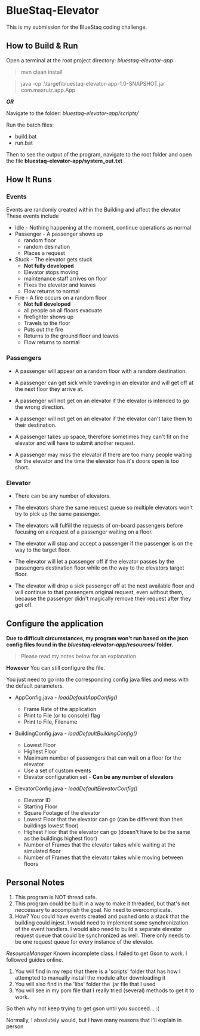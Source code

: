 # BlueStaq-Elevator
This is my submission for the BlueStaq coding challenge.

## How to Build & Run


Open a terminal at the root project directory: <i>bluestaq-elevator-app</i>
> mvn clean install

> java -cp .\target\bluestaq-elevator-app-1.0-SNAPSHOT.jar com.maxruiz.app.App 

<b><i>OR</i></b>

Navigate to the folder: <i>bluestaq-elevator-app/scripts/</i>

Run the batch files:
* build.bat
* run.bat

Then to see the output of the program,
navigate to the root folder and open
the file <b>bluestaq-elevator-app/system_out.txt</b>

## How It Runs
### Events
Events are randomly created within the Building and affect the elevator
These events include
* Idle - Nothing happening at the moment, continue operations as normal
* Passenger - A passenger shows up
  * random floor 
  * random desination
  * Places a request
* Stuck - The elevator gets stuck 
  * <b>Not fully developed</b>
  * Elevator stops moving
  * maintenance staff arrives on floor
  * Fixes the elevator and leaves
  * Flow returns to normal
* Fire - A fire occurs on a random floor
  * <b>Not full developed</b>
  * all people on all floors evacuate
  * firefighter shows up
  * Travels to the floor
  * Puts out the fire
  * Returns to the ground floor and leaves
  * Flow returns to normal

### Passengers
* A passenger will appear on a random floor with a random destination.

* A passenger can get sick while traveling in an elevator and will get off at the next floor
they arrive at.

* A passenger will not get on an elevator if the elevator is intended to go the wrong direction.

* A passenger will not get on an elevator if the elevator can't take them to their destination.

* A passenger takes up space, therefore sometimes they can't fit on the elevator and will have to 
submit another request.

* A passenger may miss the elevator if there are too many people waiting for the elevator and the
time the elevator has it's doors open is too short.

### Elevator
* There can be any number of elevators.

* The elevators share the same request queue so multiple elevators won't try to pick up the same
passenger.

* The elevators will fulfill the requests of on-board passengers before focusing on a request of 
a passenger waiting on a floor.

* The elevator will stop and accept a passenger if the passenger is on the way to the target floor.

* The elevator will let a passenger off if the elevator passes by the passengers destination floor
while on the way to the elevators target floor.

* The elevator will drop a sick passenger off at the next available floor and will continue to that
passengers original request, even without them, because the passenger didn't magically remove their
request after they got off.

## Configure the application
<b>Due to difficult circumstances, my 
program won't run based on the json
config files found in the <i>bluestaq-elevator-app/resources/</i>
folder.</b>

> Please read my notes below for an explanation.

<b>However</b> You can still configure the file.

You just need to go into the corresponding config
java files and mess with the default parameters.

* AppConfig.java - <i>loadDefaultAppConfig()</i>
  * Frame Rate of the application
  * Print to File (or to console) flag
  * Print to File, Filename

* BuildingConfig.java - <i>loadDefaultBuildingConfig()</i>
  * Lowest Floor
  * Highest Floor
  * Maximum number of passengers that can wait on a floor for the elevator
  * Use a set of custom events
  * Elevator configuration set - <b>Can be any number of elevators</b>

* ElevatorConfig.java - <i>loadDefaultElevatorConfig()</i>
  * Elevator ID
  * Starting Floor
  * Square Footage of the elevator
  * Lowest Floor that the elevator can go (can be different than then buildings lowest floor)
  * Highest Floor that the elevator can go (doesn't have to be the same as the buildings highest floor)
  * Number of Frames that the elevator takes while waiting at the simulated floor
  * Number of Frames that the elevator takes while moving between floors

## Personal Notes

1) This program is NOT thread safe.
2) This program could be built in a way to make it threaded, 
     but that's not neccessary to accomplish the goal. No need to overcomplicate.
3) How? You could have events created and pushed onto a stack that the building
     could injest. I would need to implement some synchronization of the event handlers.
     I would also need to build a separate elevator request queue that could be 
     synchronized as well. There only needs to be one request queue for every instance
     of the elevator.

<i>ResourceManager</i>
Known incomplete class. I failed to get Gson to work.
I followed guides online.
1) You will find in my repo that there is a 'scripts' folder that has
    how I attempted to manually install the module after downloading it
2) You will also find in the 'libs' folder the .jar file that I used
3) You will see in my pom file that I really tried (several) methods to get
    it to work.

So then why not keep trying to get gson until you succeed... :(

Normally, I absolutely would, but I have many reasons that I'll explain in person
